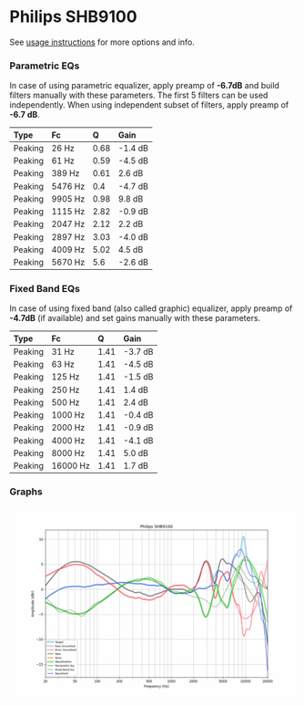 # Philips SHB9100
See [usage instructions](https://github.com/jaakkopasanen/AutoEq#usage) for more options and info.

### Parametric EQs
In case of using parametric equalizer, apply preamp of **-6.7dB** and build filters manually
with these parameters. The first 5 filters can be used independently.
When using independent subset of filters, apply preamp of **-6.7 dB**.

| Type    | Fc      |    Q | Gain    |
|:--------|:--------|:-----|:--------|
| Peaking | 26 Hz   | 0.68 | -1.4 dB |
| Peaking | 61 Hz   | 0.59 | -4.5 dB |
| Peaking | 389 Hz  | 0.61 | 2.6 dB  |
| Peaking | 5476 Hz | 0.4  | -4.7 dB |
| Peaking | 9905 Hz | 0.98 | 9.8 dB  |
| Peaking | 1115 Hz | 2.82 | -0.9 dB |
| Peaking | 2047 Hz | 2.12 | 2.2 dB  |
| Peaking | 2897 Hz | 3.03 | -4.0 dB |
| Peaking | 4009 Hz | 5.02 | 4.5 dB  |
| Peaking | 5670 Hz | 5.6  | -2.6 dB |

### Fixed Band EQs
In case of using fixed band (also called graphic) equalizer, apply preamp of **-4.7dB**
(if available) and set gains manually with these parameters.

| Type    | Fc       |    Q | Gain    |
|:--------|:---------|:-----|:--------|
| Peaking | 31 Hz    | 1.41 | -3.7 dB |
| Peaking | 63 Hz    | 1.41 | -4.5 dB |
| Peaking | 125 Hz   | 1.41 | -1.5 dB |
| Peaking | 250 Hz   | 1.41 | 1.4 dB  |
| Peaking | 500 Hz   | 1.41 | 2.4 dB  |
| Peaking | 1000 Hz  | 1.41 | -0.4 dB |
| Peaking | 2000 Hz  | 1.41 | -0.9 dB |
| Peaking | 4000 Hz  | 1.41 | -4.1 dB |
| Peaking | 8000 Hz  | 1.41 | 5.0 dB  |
| Peaking | 16000 Hz | 1.41 | 1.7 dB  |

### Graphs
![](./Philips%20SHB9100.png)